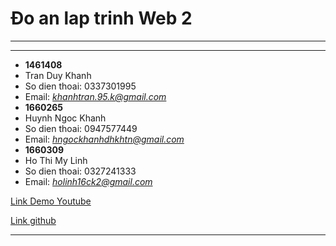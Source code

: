 # Đo an lap trinh Web 2
-----
-----
- **1461408**
 - Tran Duy Khanh
 - So dien thoai: 0337301995
 - Email: *khanhtran.95.k@gmail.com*
- **1660265**
 - Huynh Ngoc Khanh
 - So dien thoai: 0947577449
 - Email: *hngockhanhdhkhtn@gmail.com*
- **1660309**
 - Ho Thi My Linh
 - So dien thoai: 0327241333
 - Email: *holinh16ck2@gmail.com*

[Link Demo Youtube](https://wikipedia.org)

[Link github](https://wikipedia.org)

----
